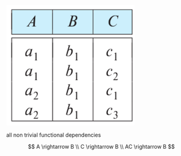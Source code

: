 ![alt text](image.png)

all non trivial functional dependencies

$$
A \rightarrow B \\
C \rightarrow B \\
AC \rightarrow B
$$
